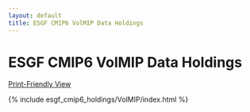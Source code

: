 ```yaml
---
layout: default
title: ESGF CMIP6 VolMIP Data Holdings
---
```


# ESGF CMIP6 VolMIP Data Holdings

[Print-Friendly View](print_view.html)

{% include esgf_cmip6_holdings/VolMIP/index.html %}
